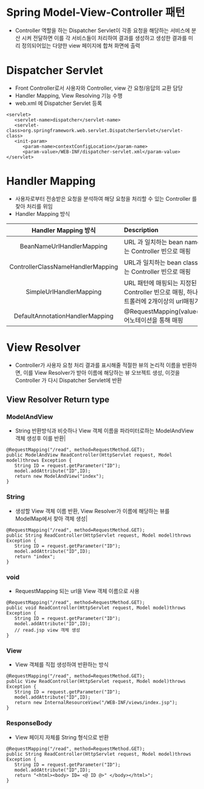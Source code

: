 # Spring Model-View-Controller 패턴
* Controller 역할을 하는 Dispatcher Servlet이 각종 요청을 해당하는 서비스에 분산 시켜 전달하면 이를 각 서비스들이 처리하여 결과를 생성하고 생성한 결과를 미리 정의되어있는 다양한 view 페이지에 합쳐 화면에 출력

# Dispatcher Servlet
* Front Controller로서 사용자와 Controller, view 간 요청/응답의 교환 담당
* Handler Mapping, View Resolving 기능 수행
* web.xml 에 Dispatcher Servlet 등록
```
<servlet>
   <servlet-name>dispatcher</servlet-name>
   <servlet-class>org.springframework.web.servlet.DispatcherServlet</servlet-class>
   <init-param>
      <param-name>contextConfigLocation</param-name>
      <param-value>/WEB-INF/dispatcher-servlet.xml</param-value>
</servlet>
```


# Handler Mapping
* 사용자로부터 전송받은 요청을 분석하여 해당 요청을 처리할 수 있는 Controller 를 찾아 처리를 위임
* Handler Mapping 방식

| Handler Mapping 방식 | Description |
|:--------------------:|:------------|
|BeanNameUrlHandlerMapping|URL 과 일치하는 bean name 을 갖는 Controller 빈으로 매핑|
|ControllerClassNameHandlerMapping|URL과 일치하는 bean class 를 갖는 Controller 빈으로 매핑|
|SimpleUrlHandlerMapping|URL 패턴에 매핑되는 지정된 Controller 빈으로 매핑, 하나의 컨트롤러에 2개이상의 url매핑가능
|DefaultAnnotationHandlerMapping|@RequestMapping(value="url")어노테이션을 통해 매핑|

# View Resolver
* Controller가 사용자 요청 처리 결과를 표시해줄 적절한 뷰의 논리적 이름을 반환하면, 이를 View Resolver가 받아 이름에 해당하는 뷰 오브젝트 생성, 이것을 Controller 가 다시 Dispatcher Servlet에 반환
## View Resolver Return type

### ModelAndView
* String 반환방식과 비슷하나 View 객체 이름을 파라미터로하는 ModelAndView객체 생성후 이를 반환|

```
@RequestMapping("/read", method=RequestMethod.GET);
public ModelAndView ReadController(HttpServlet request, Model model)throws Exception {
   String ID = request.getParameter("ID");
   model.addAttribute("ID",ID);
   return new ModelAndView("index");
}
```

### String
* 생성할 View 객체 이름 반환, View Resolver가 이름에 해당하는 뷰를 ModelMap에서 찾아 객체 생성|

```
@RequestMapping("/read", method=RequestMethod.GET);
public String ReadController(HttpServlet request, Model model)throws Exception {
   String ID = request.getParameter("ID");
   model.addAttribute("ID",ID);
   return "index";
}
```

### void
* RequestMapping 되는 url을 View 객체 이름으로 사용

```
@RequestMapping("/read", method=RequestMethod.GET);
public void ReadController(HttpServlet request, Model model)throws Exception {
   String ID = request.getParameter("ID");
   model.addAttribute("ID",ID);
   // read.jsp view 객체 생성
}
```

### View
* View 객체를 직접 생성하여 반환하는 방식

```
@RequestMapping("/read", method=RequestMethod.GET);
public View ReadController(HttpServlet request, Model model)throws Exception {
   String ID = request.getParameter("ID");
   model.addAttribute("ID",ID);
   return new InternalResourceView("/WEB-INF/views/index.jsp");
}
```

### ResponseBody
* View 페이지 자체를 String 형식으로 반환

```
@RequestMapping("/read", method=RequestMethod.GET);
public String ReadController(HttpServlet request, Model model)throws Exception {
   String ID = request.getParameter("ID");
   model.addAttribute("ID",ID);
   return "<html><body> ID= <@ ID @>" </body></html>";
}
```